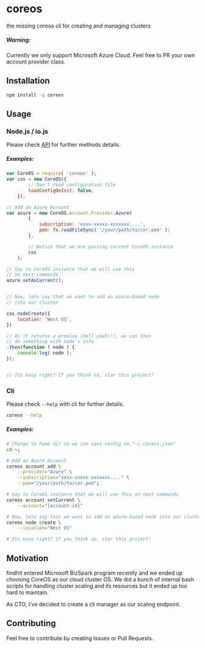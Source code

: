 # coreos

the missing coreos cli for creating and managing clusters

##### Warning:

Currently we only support Microsoft Azure Cloud. Feel free to PR your own
account provider class.


## Installation

```bash
npm install -g coreos
```

## Usage

### Node.js / io.js

Please check [API](API.md) for further methods details.

##### Examples:

```javascript
var CoreOS = require( 'coreos' );
var cos = new CoreOS({
        // Don't read configuration file
        loadConfigOnInit: false,
    });

// Add an Azure Account
var azure = new CoreOS.Account.Provider.Azure(
        {
            subscription: 'xxxx-xxxxx-xxxxxxx....',
            pem: fs.readFileSync( '/your/path/to/cer.pem' );
        },

        // Notice that we are passing current CoreOS instance
        cos
    );

// Say to CoreOS instance that we will use this
// on next commands
azure.setAsCurrent();


// Now, lets say that we want to add an azure-based node
// into our cluster

cos.nodeCreate({
    location: 'West US',
})

// As it returns a promise (hell yeah!!), we can then
// do something with node's info
.then(function ( node ) {
    console.log( node );
});


// Its easy right? If you think so, star this project!
```

### Cli

Please check `--help` with cli for further details.

```bash
coreos --help
```

##### Examples:

``` bash
# Change to home dir so we can save config on "~/.coreos.json"
cd ~;

# Add an Azure Account
coreos account add \
    --provider="Azure" \
    --subscription="xxxx-xxxxx-xxxxxxx...." \
    --pem="/your/path/to/cer.pem";

# Say to CoreOS instance that we will use this on next commands
coreos account setCurrent \
    --account="{account-id}"

# Now, lets say that we want to add an azure-based node into our cluster
coreos node create \
    --location="West US"

# Its easy right? If you think so, star this project!
```


## Motivation

findhit entered Microsoft BizSpark program recently and we ended up choosing
CoreOS as our cloud cluster OS. We did a bunch of internal bash scripts for
handling cluster scaling and its resources but it ended up too hard to maintain.

As CTO, I've decided to create a cli manager as our scaling endpoint.


## Contributing

Feel free to contribute by creating Issues or Pull Requests.
